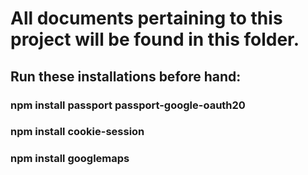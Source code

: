 # All documents pertaining to this project will be found in this folder.

## Run these installations before hand:

### npm install passport passport-google-oauth20

### npm install cookie-session

### npm install googlemaps
